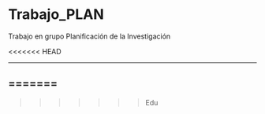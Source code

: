 # Trabajo_PLAN
Trabajo en grupo Planificación de la Investigación

<<<<<<< HEAD
*******
=======
------
>>>>>>> Edu
